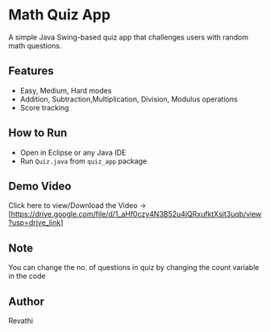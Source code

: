 # Math Quiz App 

A simple Java Swing-based quiz app that challenges users with random math questions.

## Features
- Easy, Medium, Hard modes
- Addition, Subtraction,Multiplication, Division, Modulus operations
- Score tracking

## How to Run
- Open in Eclipse or any Java IDE
- Run `Quiz.java` from `quiz_app` package

## Demo Video
Click here to view/Download the Video ->[https://drive.google.com/file/d/1_aHf0czy4N3B52u4iQRxufktXsit3uqb/view?usp=drive_link]
## Note
You can change the no. of questions in quiz by changing the count variable in the code
## Author
Revathi
